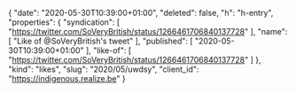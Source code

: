 {
  "date": "2020-05-30T10:39:00+01:00",
  "deleted": false,
  "h": "h-entry",
  "properties": {
    "syndication": [
      "https://twitter.com/SoVeryBritish/status/1266461706840137728"
    ],
    "name": [
      "Like of @SoVeryBritish's tweet"
    ],
    "published": [
      "2020-05-30T10:39:00+01:00"
    ],
    "like-of": [
      "https://twitter.com/SoVeryBritish/status/1266461706840137728"
    ]
  },
  "kind": "likes",
  "slug": "2020/05/uwdsy",
  "client_id": "https://indigenous.realize.be"
}
